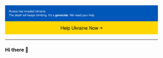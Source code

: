 [![Stand With Ukraine](https://raw.githubusercontent.com/vshymanskyy/StandWithUkraine/main/banner2-direct.svg)](https://stand-with-ukraine.pp.ua)

---

### Hi there 👋

<!--
**antixo/antixo** is a ✨ _special_ ✨ repository because its `README.md` (this file) appears on your GitHub profile.

Here are some ideas to get you started:

- 🔭 I’m currently working on ...
- 🌱 I’m currently learning ...
- 👯 I’m looking to collaborate on ...
- 🤔 I’m looking for help with ...
- 💬 Ask me about ...
- 📫 How to reach me: ...
- 😄 Pronouns: ...
- ⚡ Fun fact: ...
-->
